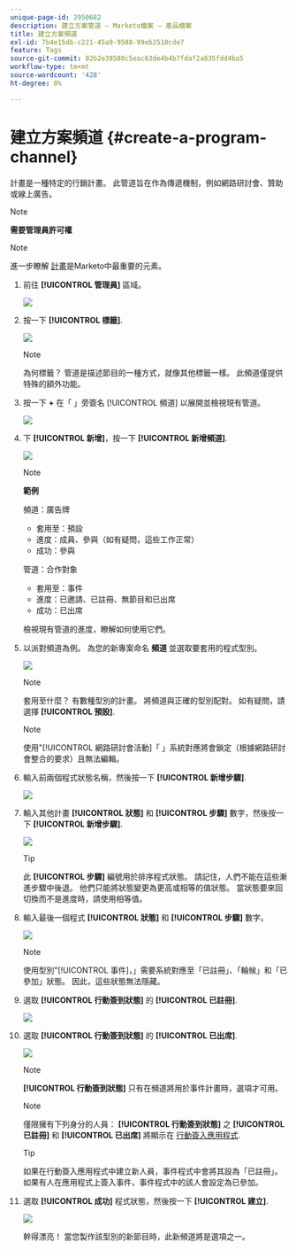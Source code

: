 ```yaml
---
unique-page-id: 2950682
description: 建立方案管道 — Marketo檔案 — 產品檔案
title: 建立方案頻道
exl-id: 7b4e15db-c221-45a9-9588-99eb2510cde7
feature: Tags
source-git-commit: 02b2e39580c5eac63de4b4b7fdaf2a835fdd4ba5
workflow-type: tm+mt
source-wordcount: '428'
ht-degree: 0%

---
```


# 建立方案頻道 {#create-a-program-channel}

計畫是一種特定的行銷計畫。 此管道旨在作為傳遞機制，例如網路研討會、贊助或線上廣告。

>[!NOTE]
>
>**需要管理員許可權**

>[!NOTE]
>
>進一步瞭解 [計畫](/help/marketo/product-docs/core-marketo-concepts/programs/creating-programs/understanding-programs.md)是Marketo中最重要的元素。

1. 前往 **[!UICONTROL 管理員]** 區域。

   ![](assets/create-a-program-channel-1.png)

1. 按一下 **[!UICONTROL 標籤]**.

   ![](assets/create-a-program-channel-2.png)

   >[!NOTE]
   >
   >為何標籤？ 管道是描述節目的一種方式，就像其他標籤一樣。 此頻道僅提供特殊的額外功能。

1. 按一下 **+** 在「 」旁簽名 [!UICONTROL 頻道] 以展開並檢視現有管道。

   ![](assets/create-a-program-channel-3.png)

1. 下 **[!UICONTROL 新增]**，按一下 **[!UICONTROL 新增頻道]**.

   ![](assets/create-a-program-channel-4.png)

   >[!NOTE]
   >
   >**範例**
   >
   >頻道：廣告牌
   >
   >* 套用至：預設
   >* 進度：成員、參與（如有疑問，這些工作正常）
   >* 成功：參與
   >
   >管道：合作對象
   >
   >* 套用至：事件
   >* 進度：已邀請、已註冊、無節目和已出席
   >* 成功：已出席
   >
   >檢視現有管道的進度，瞭解如何使用它們。

1. 以派對頻道為例。 為您的新專案命名 **頻道** 並選取要套用的程式型別。

   ![](assets/create-a-program-channel-5.png)

   >[!NOTE]
   >
   >套用至什麼？ 有數種型別的計畫。 將頻道與正確的型別配對。 如有疑問，請選擇 **[!UICONTROL 預設]**.

   >[!NOTE]
   >
   >使用&quot;[!UICONTROL 網路研討會活動]「 」系統對應將會鎖定（根據網路研討會整合的要求）且無法編輯。

1. 輸入前兩個程式狀態名稱，然後按一下 **[!UICONTROL 新增步驟]**.

   ![](assets/create-a-program-channel-6.png)

1. 輸入其他計畫 **[!UICONTROL 狀態]** 和 **[!UICONTROL 步驟]** 數字，然後按一下 **[!UICONTROL 新增步驟]**.

   ![](assets/create-a-program-channel-7.png)

   >[!TIP]
   >
   >此 **[!UICONTROL 步驟]** 編號用於排序程式狀態。 請記住，人們不能在這些漸進步驟中後退。 他們只能將狀態變更為更高或相等的值狀態。 當狀態要來回切換而不是進度時，請使用相等值。

1. 輸入最後一個程式 **[!UICONTROL 狀態]** 和 **[!UICONTROL 步驟]** 數字。

   ![](assets/create-a-program-channel-8.png)

   >[!NOTE]
   >
   >使用型別&quot;[!UICONTROL 事件]，」需要系統對應至「已註冊」、「輪候」和「已參加」狀態。 因此，這些狀態無法隱藏。

1. 選取 **[!UICONTROL 行動簽到狀態]** 的 **[!UICONTROL 已註冊]**.

   ![](assets/create-a-program-channel-9.png)

1. 選取 **[!UICONTROL 行動簽到狀態]** 的 **[!UICONTROL 已出席]**.

   ![](assets/create-a-program-channel-10.png)

   >[!NOTE]
   >
   >**[!UICONTROL 行動簽到狀態]** 只有在頻道將用於事件計畫時，選項才可用。

   >[!NOTE]
   >
   >僅限擁有下列身分的人員： **[!UICONTROL 行動簽到狀態]** 之 **[!UICONTROL 已註冊]** 和 **[!UICONTROL 已出席]** 將顯示在 [行動簽入應用程式](/help/marketo/product-docs/core-marketo-concepts/mobile-apps/event-check-in/event-check-in-overview.md).

   >[!TIP]
   >
   >如果在行動簽入應用程式中建立新人員，事件程式中會將其設為「已註冊」。 如果有人在應用程式上簽入事件，事件程式中的該人會設定為已參加。

1. 選取 **[!UICONTROL 成功]** 程式狀態，然後按一下 **[!UICONTROL 建立]**.

   ![](assets/create-a-program-channel-11.png)

   幹得漂亮！ 當您製作該型別的新節目時，此新頻道將是選項之一。
